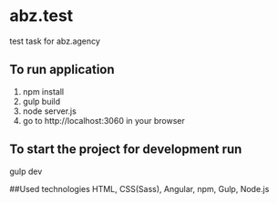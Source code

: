 # abz.test
test task for abz.agency

## To run application
1. npm install
2. gulp build
3. node server.js
4. go to http://localhost:3060 in your browser

## To start the project for development run
gulp dev

##Used technologies
HTML, CSS(Sass), Angular, npm, Gulp, Node.js

